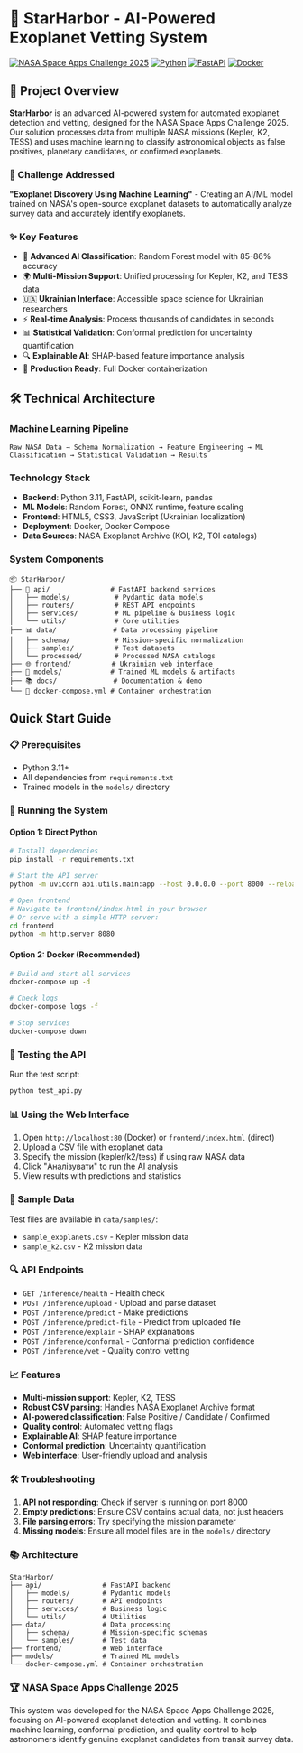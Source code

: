 # 🌟 StarHarbor - AI-Powered Exoplanet Vetting System

[![NASA Space Apps Challenge 2025](https://img.shields.io/badge/NASA_Space_Apps-2025-blue)](https://spaceappschallenge.org)
[![Python](https://img.shields.io/badge/Python-3.11+-green)](https://python.org)
[![FastAPI](https://img.shields.io/badge/FastAPI-Latest-teal)](https://fastapi.tiangolo.com)
[![Docker](https://img.shields.io/badge/Docker-Ready-blue)](https://docker.com)

## 🚀 Project Overview

**StarHarbor** is an advanced AI-powered system for automated exoplanet detection and vetting, designed for the NASA Space Apps Challenge 2025. Our solution processes data from multiple NASA missions (Kepler, K2, TESS) and uses machine learning to classify astronomical objects as false positives, planetary candidates, or confirmed exoplanets.

### 🎯 Challenge Addressed
**"Exoplanet Discovery Using Machine Learning"** - Creating an AI/ML model trained on NASA's open-source exoplanet datasets to automatically analyze survey data and accurately identify exoplanets.

### ✨ Key Features
- 🤖 **Advanced AI Classification**: Random Forest model with 85-86% accuracy
- 🌍 **Multi-Mission Support**: Unified processing for Kepler, K2, and TESS data
- 🇺🇦 **Ukrainian Interface**: Accessible space science for Ukrainian researchers
- ⚡ **Real-time Analysis**: Process thousands of candidates in seconds
- 📊 **Statistical Validation**: Conformal prediction for uncertainty quantification
- 🔍 **Explainable AI**: SHAP-based feature importance analysis
- 🐳 **Production Ready**: Full Docker containerization

## 🛠 Technical Architecture

### Machine Learning Pipeline
```
Raw NASA Data → Schema Normalization → Feature Engineering → ML Classification → Statistical Validation → Results
```

### Technology Stack
- **Backend**: Python 3.11, FastAPI, scikit-learn, pandas
- **ML Models**: Random Forest, ONNX runtime, feature scaling
- **Frontend**: HTML5, CSS3, JavaScript (Ukrainian localization)
- **Deployment**: Docker, Docker Compose
- **Data Sources**: NASA Exoplanet Archive (KOI, K2, TOI catalogs)

### System Components
```
📦 StarHarbor/
├── 🔧 api/               # FastAPI backend services
│   ├── models/           # Pydantic data models
│   ├── routers/          # REST API endpoints
│   ├── services/         # ML pipeline & business logic
│   └── utils/            # Core utilities
├── 📊 data/              # Data processing pipeline
│   ├── schema/           # Mission-specific normalization
│   ├── samples/          # Test datasets
│   └── processed/        # Processed NASA catalogs
├── 🌐 frontend/          # Ukrainian web interface
├── 🤖 models/            # Trained ML models & artifacts
├── 📚 docs/              # Documentation & demo
└── 🐳 docker-compose.yml # Container orchestration
```

## Quick Start Guide

### 📋 Prerequisites
- Python 3.11+
- All dependencies from `requirements.txt`
- Trained models in the `models/` directory

### 🚀 Running the System

#### Option 1: Direct Python
```bash
# Install dependencies
pip install -r requirements.txt

# Start the API server
python -m uvicorn api.utils.main:app --host 0.0.0.0 --port 8000 --reload

# Open frontend
# Navigate to frontend/index.html in your browser
# Or serve with a simple HTTP server:
cd frontend
python -m http.server 8080
```

#### Option 2: Docker (Recommended)
```bash
# Build and start all services
docker-compose up -d

# Check logs
docker-compose logs -f

# Stop services
docker-compose down
```

### 🔧 Testing the API

Run the test script:
```bash
python test_api.py
```

### 📊 Using the Web Interface

1. Open `http://localhost:80` (Docker) or `frontend/index.html` (direct)
2. Upload a CSV file with exoplanet data
3. Specify the mission (kepler/k2/tess) if using raw NASA data
4. Click "Аналізувати" to run the AI analysis
5. View results with predictions and statistics

### 📁 Sample Data

Test files are available in `data/samples/`:
- `sample_exoplanets.csv` - Kepler mission data
- `sample_k2.csv` - K2 mission data

### 🔍 API Endpoints

- `GET /inference/health` - Health check
- `POST /inference/upload` - Upload and parse dataset
- `POST /inference/predict` - Make predictions
- `POST /inference/predict-file` - Predict from uploaded file
- `POST /inference/explain` - SHAP explanations
- `POST /inference/conformal` - Conformal prediction confidence
- `POST /inference/vet` - Quality control vetting

### 📈 Features

- **Multi-mission support**: Kepler, K2, TESS
- **Robust CSV parsing**: Handles NASA Exoplanet Archive format
- **AI-powered classification**: False Positive / Candidate / Confirmed
- **Quality control**: Automated vetting flags
- **Explainable AI**: SHAP feature importance
- **Conformal prediction**: Uncertainty quantification
- **Web interface**: User-friendly upload and analysis

### 🛠 Troubleshooting

1. **API not responding**: Check if server is running on port 8000
2. **Empty predictions**: Ensure CSV contains actual data, not just headers
3. **File parsing errors**: Try specifying the mission parameter
4. **Missing models**: Ensure all model files are in the `models/` directory

### 📚 Architecture

```
StarHarbor/
├── api/               # FastAPI backend
│   ├── models/        # Pydantic models
│   ├── routers/       # API endpoints
│   ├── services/      # Business logic
│   └── utils/         # Utilities
├── data/              # Data processing
│   ├── schema/        # Mission-specific schemas
│   └── samples/       # Test data
├── frontend/          # Web interface
├── models/            # Trained ML models
└── docker-compose.yml # Container orchestration
```

### 🏆 NASA Space Apps Challenge 2025

This system was developed for the NASA Space Apps Challenge 2025, focusing on AI-powered exoplanet detection and vetting. It combines machine learning, conformal prediction, and quality control to help astronomers identify genuine exoplanet candidates from transit survey data.